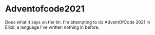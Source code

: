 # Adventofcode2021

Does what it says on the tin. I'm attempting to do AdventOfCode 2021 in Elixir, a language I've written nothing in before.